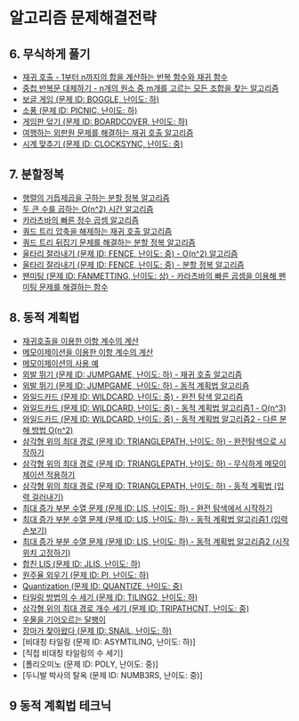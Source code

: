 # 알고리즘 문제해결전략

## 6. 무식하게 풀기

- [재귀 호출 - 1부터 n까지의 합을 계산하는 반복 함수와 재귀 함수](/chapter6/rectursive.js)  
- [중첩 반복문 대체하기 - n개의 원소 중 m개를 고르는 모든 조합을 찾는 알고리즘](/chapter6/pick.js)
- [보글 게임 (문제 ID: BOGGLE, 난이도: 하)](/chapter6/BOGGLE/solution.js)  
- [소풍 (문제 ID: PICNIC, 난이도: 하)](/chapter6/PICNIC/solution.js)
- [게임판 덮기 (문제 ID: BOARDCOVER, 난이도: 하)](/chapter6/BOARDCOVER/solution.js)
- [여행하는 외판원 문제를 해결하는 재귀 호출 알고리즘](/chapter6/travelingSalesManProblem.js)
- [시계 맞추기 (문제 ID: CLOCKSYNC, 난이도: 중)](/chapter6/CLOCKSYNC/solution.js)

## 7. 분할정복

- [행렬의 거듭제곱을 구하는 분할 정복 알고리즘](/chapter7/squareMatrix.js)
- [두 큰 수를 곱하는 O(n^2) 시간 알고리즘](/chapter7/multipy.js)
- [카라츠바의 빠른 정수 곱셈 알고리즘](/chapter7/karatsuba.js)
- [쿼드 트리 압축을 해제하는 재귀 호출 알고리즘](/chapter7/QUADTREE/decompressed.js)
- [쿼드 트리 뒤집기 문제를 해결하는 분할 정복 알고리즘](/chapter7/QUADTREE/reverse.js)
- [울타리 잘라내기 (문제 ID: FENCE, 난이도: 중) - O(n^2) 알고리즘](/chapter7/FENCE/bruteForce.js)
- [울타리 잘라내기 (문제 ID: FENCE, 난이도: 중) - 분할 정복 알고리즘](/chapter7/FENCE/solve.js)
- [팬미팅 (문제 ID: FANMETTING, 난이도: 상) - 카라츠바의 빠른 곱셈을 이용해 팬미팅 문제를 해결하는 함수](/chapter7/FANMETTING/solution.js)

## 8. 동적 계획법

- [재귀호출을 이용한 이항 계수의 계산](/chapter8/bino.js)
- [메모이제이션을 이용한 이항 계수의 계산](/chapter8/bino2.js)
- [메모이제이션의 사용 예](/chapter8/memoizationPattern.js)
- [외발 뛰기 (문제 ID: JUMPGAME,  난이도: 하) - 재귀 호출 알고리즘](/chapter8/JUMPGAME/jump.js)
- [외발 뛰기 (문제 ID: JUMPGAME,  난이도: 하) - 동적 계획법 알고리즘](/chapter8/JUMPGAME/jump2.js)
- [와일드카드 (문제 ID: WILDCARD, 난이도: 중) - 완전 탐색 알고리즘](/chapter8/WILDCARD/match.js)
- [와일드카드 (문제 ID: WILDCARD, 난이도: 중) - 동적 계획법 알고리즘1 - O(n^3)](/chapter8/WILDCARD/matchMemoized.js)
- [와일드카드 (문제 ID: WILDCARD, 난이도: 중) - 동적 계획법 알고리즘2 - 다른 분해 방법 O(n^2)](/chapter8/WILDCARD/matchMemoized.js)
- [삼각형 위의 최대 경로 (문제 ID: TRIANGLEPATH, 난이도: 하) - 완전탐색으로 시작하기](/chapter8/TRIANGLEPATH/bruthforce.js)
- [삼각형 위의 최대 경로 (문제 ID: TRIANGLEPATH, 난이도: 하) - 무식하게 메모이제이션 적용하기](/chapter8/TRIANGLEPATH/memoization.js)
- [삼각형 위의 최대 경로 (문제 ID: TRIANGLEPATH, 난이도: 하) - 동적 계획법 (입력 걸러내기)](/chapter8/TRIANGLEPATH/dynamicProgramming.js)
- [최대 증가 부분 수열 문제 (문제 ID: LIS, 난이도: 하) - 완전 탐색에서 시작하기](/chapter8/LIS/bruthforce.js)
- [최대 증가 부분 수열 문제 (문제 ID: LIS, 난이도: 하) - 동적 계획법 알고리즘1 (입력 손보기)](/chapter8/LIS/dynamicProgramming.js)
- [최대 증가 부분 수열 문제 (문제 ID: LIS, 난이도: 하) - 동적 계획법 알고리즘2 (시작 위치 고정하기)](/chapter8/LIS/dynamicProgramming.js)
- [합친 LIS (문제 ID: JLIS, 난이도: 하)](/chapter8/JLIS/solution.js)
- [원주율 외우기 (문제 ID: PI, 난이도: 하)](/chapter8/PI/solution.js)
- [Quantization (문제 ID: QUANTIZE, 난이도: 중)](/chapter8/QUANTIZE/solution.js)
- [타일링 방법의 수 세기 (문제 ID: TILING2, 난이도: 하)](/chapter8/TILING2/solution.js)
- [삼각형 위의 최대 경로 개수 세기 (문제 ID: TRIPATHCNT, 난이도: 중)](/chapter8/TRIPATHCNT/solution.js)
- [우물을 기어오르는 달팽이](/chapter8/climb.js)
- [장마가 찾아왔다 (문제 ID: SNAIL, 난이도: 하)](/chapter8/SNAIL/solution.js)
- [비대칭 타일링 (문제 ID: ASYMTILING, 난이도: 하)]
- [직접 비대칭 타일링의 수 세기]
- [폴리오미노 (문제 ID: POLY, 난이도: 중)]
- [두니발 박사의 탈옥 (문제 ID: NUMB3RS, 난이도: 중)]

## 9 동적 계획법 테크닉
